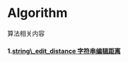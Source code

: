 # Algorithm
算法相关内容

#### 1.[string\\_edit_distance 字符串编辑距离](https://github.com/NewGreatTeam/Algorithm/blob/master/string_edit_distance.md)   ####
